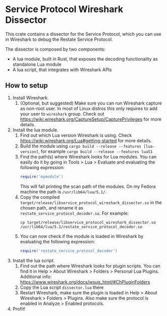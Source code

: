# Service Protocol Wireshark Dissector

This crate contains a dissector for the Service Protocol, which you can use in Wireshark to debug the Restate Service Protocol.

The dissector is composed by two components:

* A lua module, built in Rust, that exposes the decoding functionality as standalone Lua module
* A lua script, that integrates with Wireshark APIs

## How to setup

1. Install Wireshark.
   1. (Optional, but suggested) Make sure you can run Wireshark capture as non-root user. In most of Linux distros this only requires to add your user to `wireshark` group. Check out https://wiki.wireshark.org/CaptureSetup/CapturePrivileges for more details.
2. Install the lua module.
   1. Find out which Lua version Wireshark is using. Check https://wiki.wireshark.org/Lua#getting-started for more details.
   1. Build the module using `cargo build --release --features [lua-version]`, for example `cargo build --release --features lua51`
   1. Find the path(s) where Wireshark looks for Lua modules. You can easily do it by going in Tools > Lua > Evaluate and evaluating the following expression:
      ```lua
      require('mymodule')
      ```
      This will fail printing the scan path of the modules. On my Fedora machine the path is `/usr/lib64/lua/5.1/`.
   1. Copy the compiled `target/release/libservice_protocol_wireshark_dissector.so` in the chosen path, and rename it as `restate_service_protocol_decoder.so`. For example:
      ```shell
      cp target/release/libservice_protocol_wireshark_dissector.so /usr/lib64/lua/5.1/restate_service_protocol_decoder.so
      ```
   1. You can now check if the module is loaded in Wireshark by evaluating the following expression:
      ```lua
      require('restate_service_protocol_decoder')
      ```
3. Install the lua script.
   1. Find out the path where Wireshark looks for plugin scripts. You can find it in Help > About Wireshark > Folders > Personal Lua Plugins. Additional info: https://www.wireshark.org/docs/wsug_html/#ChPluginFolders
   2. Copy the Lua script `dissector.lua` there
   3. Restart Wireshark, make sure the plugin is loaded in Help > About Wireshark > Folders > Plugins. Also make sure the protocol is enabled in Analyze > Enabled protocols.
4. Profit!